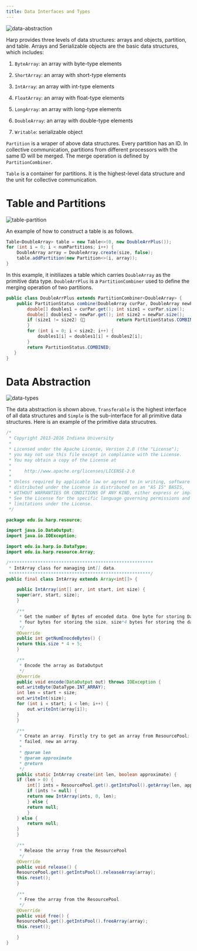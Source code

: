 ```yaml
---
title: Data Interfaces and Types
---   
```


![data-abstraction](/img/data-abstraction.png)

Harp provides three levels of data structures: arrays and objects, partition, and table. Arrays and Serializable objects are the basic data structures, which includes:

1. `ByteArray`: an array with byte-type elements

2. `ShortArray`: an array with short-type elements

3. `IntArray`: an array with int-type elements

4. `FloatArray`: an array with float-type elements

5. `LongArray`: an array with long-type elements

6. `DoubleArray`: an array with double-type elements

7. `Writable`: serializable object

`Partition` is a wraper of above data structures. Every partition has an ID. In collective communication, partitions from different processors with the same ID will be merged. The merge operation is defined by `PartitionCombiner`.

`Table` is a container for partitions. It is the highest-level data structure and the unit for collective communication.


# Table and Partitions
![table-partition](/img/table-partition.png)

An example of how to construct a table is as follows.

```java
Table<DoubleArray> table = new Table<>(0, new DoubleArrPlus());
for (int i = 0; i < numPartitions; i++) {
    DoubleArray array = DoubleArray.create(size, false);
    table.addPartition(new Partition<>(i, array));
}
```
In this example, it initiliazes a table which carries `DoubleArray` as the primitive data type. `DoubleArrPlus` is a `PartitionCombiner` used to define the merging operation of two partitions.

```java
public class DoubleArrPlus extends PartitionCombiner<DoubleArray> {
    public PartitionStatus combine(DoubleArray curPar, DoubleArray newPar) {
        double[] doubles1 = curPar.get(); int size1 = curPar.size();
        double[] doubles2 = newPar.get(); int size2 = newPar.size();
        if (size1 != size2) {            return PartitionStatus.COMBINE_FAILED;
        }
        for (int i = 0; i < size2; i++) {
            doubles1[i] = doubles1[i] + doubles2[i];
        }
        return PartitionStatus.COMBINED;
   }
}

```

# Data Abstraction

![data-types](/img/data-types.png)

The data abstraction is shown above. `Transferable` is the highest interface of all data structures and `Simple` is the sub-interface for all primitive data structures. Here is an example of the primitive data strucutres.
```java
/*
 * Copyright 2013-2016 Indiana University
 * 
 * Licensed under the Apache License, Version 2.0 (the "License");
 * you may not use this file except in compliance with the License.
 * You may obtain a copy of the License at
 *
 *     http://www.apache.org/licenses/LICENSE-2.0
 *
 * Unless required by applicable law or agreed to in writing, software
 * distributed under the License is distributed on an "AS IS" BASIS,
 * WITHOUT WARRANTIES OR CONDITIONS OF ANY KIND, either express or implied.
 * See the License for the specific language governing permissions and
 * limitations under the License.
 */

package edu.iu.harp.resource;

import java.io.DataOutput;
import java.io.IOException;

import edu.iu.harp.io.DataType;
import edu.iu.harp.resource.Array;

/*******************************************************
 * IntArray class for managing int[] data.
 ******************************************************/
public final class IntArray extends Array<int[]> {

    public IntArray(int[] arr, int start, int size) {
	super(arr, start, size);
    }

    /**
     * Get the number of Bytes of encoded data. One byte for storing DataType,
     * four bytes for storing the size, size*4 bytes for storing the data.
     */
    @Override
    public int getNumEnocdeBytes() {
	return this.size * 4 + 5;
    }

    /**
     * Encode the array as DataOutput
     */
    @Override
    public void encode(DataOutput out) throws IOException {
	out.writeByte(DataType.INT_ARRAY);
	int len = start + size;
	out.writeInt(size);
	for (int i = start; i < len; i++) {
	    out.writeInt(array[i]);
	}
    }

    /**
     * Create an array. Firstly try to get an array from ResourcePool; if
     * failed, new an array.
     * 
     * @param len
     * @param approximate
     * @return
     */
    public static IntArray create(int len, boolean approximate) {
	if (len > 0) {
	    int[] ints = ResourcePool.get().getIntsPool().getArray(len, approximate);
	    if (ints != null) {
		return new IntArray(ints, 0, len);
	    } else {
		return null;
	    }
	} else {
	    return null;
	}
    }

    /**
     * Release the array from the ResourcePool
     */
    @Override
    public void release() {
	ResourcePool.get().getIntsPool().releaseArray(array);
	this.reset();
    }

    /**
     * Free the array from the ResourcePool
     */
    @Override
    public void free() {
	ResourcePool.get().getIntsPool().freeArray(array);
	this.reset();

    }
}

```



